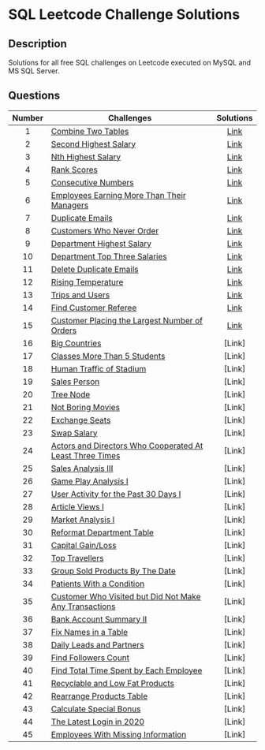 # SQL Leetcode Challenge Solutions

## Description
Solutions for all free SQL challenges on Leetcode executed on MySQL and MS SQL Server.

## Questions
| Number| Challenges | Solutions|
| :---:| --- | :---: |
| 1 | [Combine Two Tables](https://leetcode.com/problems/combine-two-tables/) | [Link](https://github.com/qanhnn12/SQL-Leetcode-Challenge-Solutions/blob/main/Combine-Two-Tables.sql) |
| 2 | [Second Highest Salary](https://leetcode.com/problems/second-highest-salary/) | [Link](https://github.com/qanhnn12/SQL-Leetcode-Challenge-Solutions/blob/main/Second-Highest-Salary.sql) | 
| 3 | [Nth Highest Salary](https://leetcode.com/problems/nth-highest-salary/) | [Link](https://github.com/qanhnn12/SQL-Leetcode-Challenge-Solutions/blob/main/Nth-Highest-Salary.sql) |
| 4 | [Rank Scores](https://leetcode.com/problems/rank-scores/) | [Link](https://github.com/qanhnn12/SQL-Leetcode-Challenge-Solutions/blob/main/Rank-Scores.sql) | 
| 5 | [Consecutive Numbers](https://leetcode.com/problems/consecutive-numbers/) | [Link](https://github.com/qanhnn12/SQL-Leetcode-Challenge-Solutions/blob/main/Consecutive-Numbers.sql) | 
| 6 | [Employees Earning More Than Their Managers](https://leetcode.com/problems/employees-earning-more-than-their-managers/) | [Link](https://github.com/qanhnn12/SQL-Leetcode-Challenge-Solutions/blob/main/Employees-Earning-More-Than-Their-Managers.sql) | 
| 7 | [Duplicate Emails](https://leetcode.com/problems/duplicate-emails/) | [Link](https://github.com/qanhnn12/SQL-Leetcode-Challenge-Solutions/blob/main/Duplicate-Emails.sql) | 
| 8 | [Customers Who Never Order](https://leetcode.com/problems/customers-who-never-order/) | [Link](https://github.com/qanhnn12/SQL-Leetcode-Challenge-Solutions/blob/main/Customers-Who-Never-Order.sql) | 
| 9 | [Department Highest Salary](https://leetcode.com/problems/department-highest-salary/) | [Link](https://github.com/qanhnn12/SQL-Leetcode-Challenge-Solutions/blob/main/Department-Highest-Salary.sql) | 
| 10 | [Department Top Three Salaries](https://leetcode.com/problems/department-top-three-salaries/) | [Link](https://github.com/qanhnn12/SQL-Leetcode-Challenge-Solutions/blob/main/Department-Top-Three-Salaries.sql) | 
| 11 | [Delete Duplicate Emails](https://leetcode.com/problems/delete-duplicate-emails/)| [Link](https://github.com/qanhnn12/SQL-Leetcode-Challenge-Solutions/blob/main/Delete-Duplicate-Emails.sql) | 
| 12 | [Rising Temperature](https://leetcode.com/problems/rising-temperature/) | [Link](https://github.com/qanhnn12/SQL-Leetcode-Challenge-Solutions/blob/main/Rising-Temperature.sql) | 
| 13 | [Trips and Users](https://leetcode.com/problems/trips-and-users/) | [Link](https://github.com/qanhnn12/SQL-Leetcode-Challenge-Solutions/blob/main/Trips-and-Users.sql) | 
| 14 | [Find Customer Referee](https://leetcode.com/problems/find-customer-referee/) | [Link](https://github.com/qanhnn12/SQL-Leetcode-Challenge-Solutions/blob/main/Find-Customer-Referee.sql) | 
| 15 | [Customer Placing the Largest Number of Orders](https://leetcode.com/problems/customer-placing-the-largest-number-of-orders/) | [Link](https://github.com/qanhnn12/SQL-Leetcode-Challenge-Solutions/blob/main/Customer-Placing-the-Largest-Number-of-Orders.sql) | 
| 16 | [Big Countries](https://leetcode.com/problems/big-countries/) | [Link] | 
| 17 | [Classes More Than 5 Students](https://leetcode.com/problems/classes-more-than-5-students/) | [Link] | 
| 18 | [Human Traffic of Stadium](https://leetcode.com/problems/human-traffic-of-stadium/) | [Link] | 
| 19 | [Sales Person](https://leetcode.com/problems/sales-person/) | [Link] | 
| 20 | [Tree Node](https://leetcode.com/problems/tree-node/) | [Link] | 
| 21 | [Not Boring Movies](https://leetcode.com/problems/not-boring-movies/) | [Link] | 
| 22 | [Exchange Seats](https://leetcode.com/problems/exchange-seats/) | [Link] | 
| 23 | [Swap Salary](https://leetcode.com/problems/swap-salary/) | [Link] | 
| 24 | [Actors and Directors Who Cooperated At Least Three Times](https://leetcode.com/problems/actors-and-directors-who-cooperated-at-least-three-times/) | [Link]
| 25 | [Sales Analysis III](https://leetcode.com/problems/sales-analysis-iii/) | [Link] |
| 26 | [Game Play Analysis I](https://leetcode.com/problems/game-play-analysis-i/) | [Link] |
| 27 | [User Activity for the Past 30 Days I](https://leetcode.com/problems/user-activity-for-the-past-30-days-i/) | [Link] |
| 28 | [Article Views I](https://leetcode.com/problems/article-views-i/) | [Link] |
| 29 | [Market Analysis I](https://leetcode.com/problems/market-analysis-i/) | [Link] |
| 30 | [Reformat Department Table](https://leetcode.com/problems/reformat-department-table/) | [Link] |
| 31 | [Capital Gain/Loss](https://leetcode.com/problems/capital-gainloss/) | [Link] |
| 32 | [Top Travellers](https://leetcode.com/problems/top-travellers/) | [Link] |
| 33 | [Group Sold Products By The Date](https://leetcode.com/problems/group-sold-products-by-the-date/) | [Link] |
| 34 | [Patients With a Condition](https://leetcode.com/problems/patients-with-a-condition/) | [Link] |
| 35 | [Customer Who Visited but Did Not Make Any Transactions](https://leetcode.com/problems/customer-who-visited-but-did-not-make-any-transactions/) | [Link] |
| 36 | [Bank Account Summary II](https://leetcode.com/problems/bank-account-summary-ii/) | [Link] |
| 37 | [Fix Names in a Table](https://leetcode.com/problems/fix-names-in-a-table/) | [Link] |
| 38 | [Daily Leads and Partners](https://leetcode.com/problems/daily-leads-and-partners/) | [Link] |
| 39 | [Find Followers Count](https://leetcode.com/problems/find-followers-count/) | [Link] |
| 40 | [Find Total Time Spent by Each Employee](https://leetcode.com/problems/find-total-time-spent-by-each-employee/) | [Link] |
| 41 | [Recyclable and Low Fat Products](https://leetcode.com/problems/recyclable-and-low-fat-products/) | [Link] |
| 42 | [Rearrange Products Table](https://leetcode.com/problems/rearrange-products-table/) | [Link] |
| 43 | [Calculate Special Bonus](https://leetcode.com/problems/calculate-special-bonus/) | [Link] |
| 44 | [The Latest Login in 2020](https://leetcode.com/problems/the-latest-login-in-2020/) | [Link] |
| 45 | [Employees With Missing Information](https://leetcode.com/problems/employees-with-missing-information/) | [Link] |
